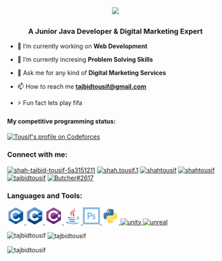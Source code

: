 <h1 align="center">
  <a href="https://git.io/typing-svg">
    <img src="https://readme-typing-svg.herokuapp.com/?lines=Good+To+See+You+Here!+👋;This+is+Shah+Tajbid+Tousif;&center=true&size=25">
  </a>
<h3 align="center">A Junior Java Developer & Digital Marketing Expert</h3>



- 🔭 I’m currently working on **Web Development**

- 🌱 I’m currently incresing **Problem Solving Skills**

- 💬 Ask me for any kind of **Digital Marketing Services**

- 📫 How to reach me **tajbidtousif@gmail.com**
  
- ⚡ Fun fact lets play fifa
  



<p>
  
  <h4 align="left">My competitive programming status:</h4>

<a href="https://codeforces.com/profile/tajbidtousif"><img src="https://img.shields.io/badge/dynamic/json?&color=1f8acb&logo=codeforces&label=Codeforces&url=https://competitive-coding-api.herokuapp.com/api/codeforces/tajbidtousif&query=%24.rating&prefix=Rating%20&style=for-the-badge&cacheSeconds=86400" alt="Tousif's profile on Codeforces" title="Tousif's profile on Codeforces"></a>
  </p>

<h3 align="left">Connect with me:</h3>
<p align="left">
<a href="https://linkedin.com/in/shah-tajbid-tousif-5a3151211" target="blank"><img align="center" src="https://raw.githubusercontent.com/rahuldkjain/github-profile-readme-generator/master/src/images/icons/Social/linked-in-alt.svg" alt="shah-tajbid-tousif-5a3151211" height="30" width="40" /></a>
<a href="https://fb.com/shah.tousif.1" target="blank"><img align="center" src="https://raw.githubusercontent.com/rahuldkjain/github-profile-readme-generator/master/src/images/icons/Social/facebook.svg" alt="shah.tousif.1" height="30" width="40" /></a>
<a href="https://instagram.com/shahtousif" target="blank"><img align="center" src="https://raw.githubusercontent.com/rahuldkjain/github-profile-readme-generator/master/src/images/icons/Social/instagram.svg" alt="shahtousif" height="30" width="40" /></a>
<a href="https://www.codechef.com/users/shahtousif" target="blank"><img align="center" src="https://cdn.jsdelivr.net/npm/simple-icons@3.1.0/icons/codechef.svg" alt="shahtousif" height="30" width="40" /></a>
<a href="https://codeforces.com/profile/tajbidtousif" target="blank"><img align="center" src="https://cdn.jsdelivr.net/npm/simple-icons@3.0.1/icons/codeforces.svg" alt="tajbidtousif" height="30" width="40" /></a>
<a href="https://discord.gg/Butcher#2617" target="blank"><img align="center" src="https://raw.githubusercontent.com/rahuldkjain/github-profile-readme-generator/master/src/images/icons/Social/discord.svg" alt="Butcher#2617" height="30" width="40" /></a>
</p>

<h3 align="left">Languages and Tools:</h3>
<p align="left"> <a href="https://www.cprogramming.com/" target="_blank"> <img src="https://raw.githubusercontent.com/devicons/devicon/master/icons/c/c-original.svg" alt="c" width="40" height="40"/> </a> <a href="https://www.w3schools.com/cpp/" target="_blank"> <img src="https://raw.githubusercontent.com/devicons/devicon/master/icons/cplusplus/cplusplus-original.svg" alt="cplusplus" width="40" height="40"/> </a> <a href="https://www.w3schools.com/cs/" target="_blank"> <img src="https://raw.githubusercontent.com/devicons/devicon/master/icons/csharp/csharp-original.svg" alt="csharp" width="40" height="40"/> </a> <a href="https://www.java.com" target="_blank"> <img src="https://raw.githubusercontent.com/devicons/devicon/master/icons/java/java-original.svg" alt="java" width="40" height="40"/> </a> <a href="https://www.photoshop.com/en" target="_blank"> <img src="https://raw.githubusercontent.com/devicons/devicon/master/icons/photoshop/photoshop-line.svg" alt="photoshop" width="40" height="40"/> </a> <a href="https://www.python.org" target="_blank"> <img src="https://raw.githubusercontent.com/devicons/devicon/master/icons/python/python-original.svg" alt="python" width="40" height="40"/> </a> <a href="https://unity.com/" target="_blank"> <img src="https://www.vectorlogo.zone/logos/unity3d/unity3d-icon.svg" alt="unity" width="40" height="40"/> </a> <a href="https://unrealengine.com/" target="_blank"> <img src="https://raw.githubusercontent.com/kenangundogan/fontisto/036b7eca71aab1bef8e6a0518f7329f13ed62f6b/icons/svg/brand/unreal-engine.svg" alt="unreal" width="40" height="40"/> </a> </p>

<p><img align="left" src="https://github-readme-stats.vercel.app/api/top-langs?username=tajbidtousif&show_icons=true&locale=en&layout=compact" alt="tajbidtousif" /></p>

<p>&nbsp;<img align="center" src="https://github-readme-stats.vercel.app/api?username=tajbidtousif&show_icons=true&locale=en" alt="tajbidtousif" /></p>

<p><img align="center" src="https://github-readme-streak-stats.herokuapp.com/?user=tajbidtousif&" alt="tajbidtousif" /></p>
